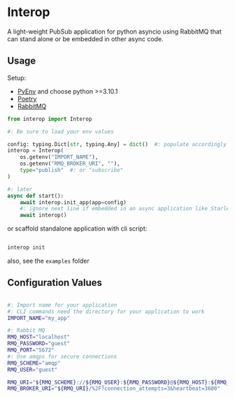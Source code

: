 # Interop

A light-weight PubSub application for python asyncio using RabbitMQ that
can stand alone or be embedded in other async code.

## Usage

Setup:

- [PyEnv](https://github.com/pyenv/pyenv) and choose python >=3.10.1
- [Poetry](https://python-poetry.org/)
- [RabbitMQ](https://www.rabbitmq.com/)

```python
from interop import Interop

#: Be sure to load your env values

config: typing.Dict[str, typing.Any] = dict()  #: populate accordingly
interop = Interop(
    os.getenv("IMPORT_NAME"),
    os.getenv("RMQ_BROKER_URI", ""),
    type="publish"  #: or "subscribe"
)

#: later
async def start():
    await interop.init_app(app=config)
    #: ignore next line if embedded in an async application like Starlette
    await interop()

```

or scaffold standalone application with cli script:
```bash

interop init

```

also, see the `examples` folder

## Configuration Values
```bash

#: Import name for your application
#: CLI commands need the directory for your application to work
IMPORT_NAME="my_app"

#: Rabbit MQ
RMQ_HOST="localhost"
RMQ_PASSWORD="guest"
RMQ_PORT="5672"
#: Use amqps for secure connections
RMQ_SCHEME="amqp"
RMQ_USER="guest"

RMQ_URI="${RMQ_SCHEME}://${RMQ_USER}:${RMQ_PASSWORD}@${RMQ_HOST}:${RMQ_PORT}"
RMQ_BROKER_URI="${RMQ_URI}/%2F?connection_attempts=3&heartbeat=3600"

```
